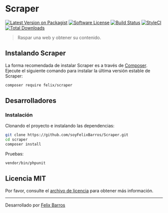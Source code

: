 # Scraper

[![Latest Version on Packagist](https://img.shields.io/packagist/v/spatie/crawler.svg?style=flat-square)](https://packagist.org/packages/felix/scraper)
[![Software License](https://img.shields.io/badge/license-MIT-brightgreen.svg?style=flat-square)](LICENSE.md)
[![Build Status](https://img.shields.io/travis/soyFelixBarros/Scraper/master.svg?style=flat-square)](https://travis-ci.org/soyFelixBarros/Scraper)
[![StyleCI](https://styleci.io/repos/102618762/shield)](https://styleci.io/repos/102618762)
[![Total Downloads](https://img.shields.io/packagist/dt/felix/scraper.svg?style=flat-square)](https://packagist.org/packages/felix/scraper)

> Raspar una web y obtener su contenido.

## Instalando Scraper

La forma recomendada de instalar Scraper es a través de [Composer](https://getcomposer.org/). Ejecute el siguiente comando para instalar la última versión estable de Scraper:

```bash
composer require felix/scraper
```

## Desarrolladores

### Instalación

Clonando el proyecto e instalando las dependencias:

```bash
git clone https://github.com/soyFelixBarros/Scraper.git
cd scraper
composer install
```

Pruebas:

```bash
vendor/bin/phpunit
```
## Licencia MIT

Por favor, consulte el [archivo de licencia](LICENSE.md) para obtener más información.

------

Desarrollado por [Felix Barros](https://twitter.com/soyFelixBarros)